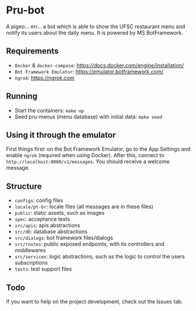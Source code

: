 # Pru-bot

A pigeo... err... a bot which is able to show the UFSC restaurant menu and
notify its users about the daily menu. It is powered by MS BotFramework.

## Requirements

- `Docker` & `docker-compose`: https://docs.docker.com/engine/installation/
- `Bot Framework Emulator`: https://emulator.botframework.com/
- `ngrok`: https://ngrok.com

## Running

- Start the containers: `make up`
- Seed pru-menus (menu database) with initial data: `make seed`

## Using it through the emulator

First things first: on the Bot Framework Emulator, go to the App Settings
and enable `ngrok` (required when using Docker). After this, connect to
`http://localhost:8080/v1/messages`. You should receive a welcome message.

## Structure

- `configs`: config files
- `locale/pt-br`: locale files (all messages are in these files)
- `public`: static assets, such as images
- `spec`: acceptance tests
- `src/apis`: apis abstractions
- `src/db`: database abstractions
- `src/dialogs`: bot framework files/dialogs
- `src/routes`: public exposed endpoints, with its controllers and
middlewares
- `src/services`: logic abstractions, such as the logic to control
the users subscriptions
- `tests`: test support files

## Todo

If you want to help on the project development, check out the Issues tab.

